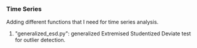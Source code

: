 ### Time Series

Adding different functions that I need for time series analysis.
1. "generalized_esd.py": generalized Extremised Studentized Deviate test for outlier detection.
